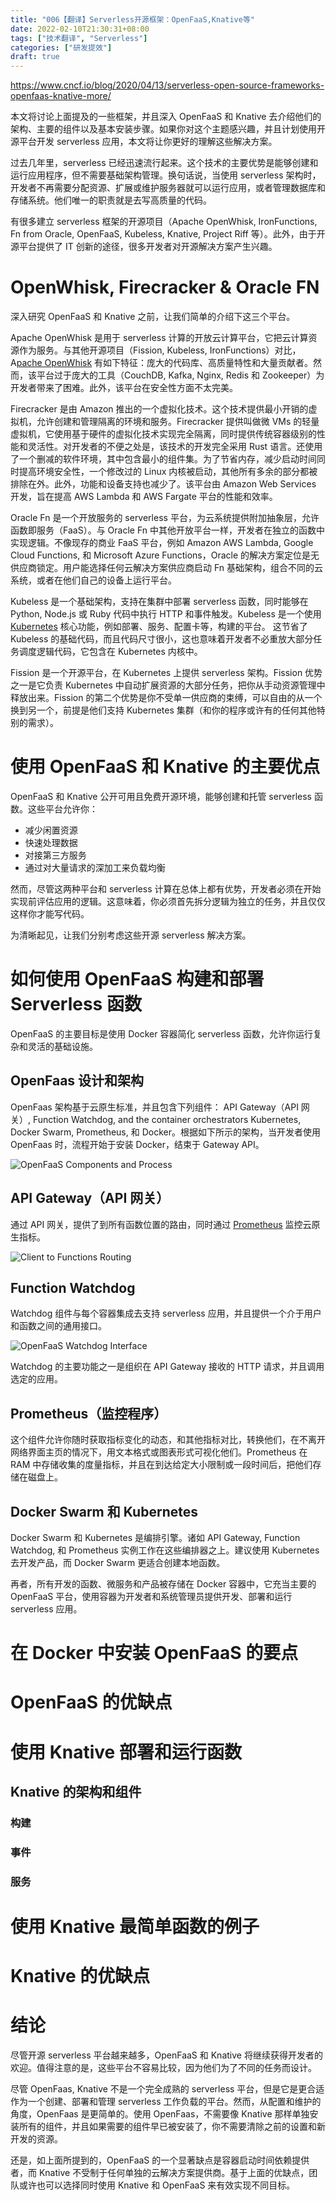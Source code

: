 ```yaml
---
title: "006【翻译】Serverless开源框架：OpenFaaS,Knative等"
date: 2022-02-10T21:30:31+08:00
tags: ["技术翻译", "Serverless"]
categories: ["研发提效"]
draft: true
---
```


https://www.cncf.io/blog/2020/04/13/serverless-open-source-frameworks-openfaas-knative-more/

本文将讨论上面提及的一些框架，并且深入 OpenFaaS 和 Knative 去介绍他们的架构、主要的组件以及基本安装步骤。如果你对这个主题感兴趣，并且计划使用开源平台开发 serverless 应用，本文将让你更好的理解这些解决方案。

过去几年里，serverless 已经迅速流行起来。这个技术的主要优势是能够创建和运行应用程序，但不需要基础架构管理。换句话说，当使用 serverless 架构时，开发者不再需要分配资源、扩展或维护服务器就可以运行应用，或者管理数据库和存储系统。他们唯一的职责就是去写高质量的代码。

有很多建立 serverless 框架的开源项目（Apache OpenWhisk, IronFunctions, Fn from Oracle, OpenFaaS, Kubeless, Knative, Project Riff 等）。此外，由于开源平台提供了 IT 创新的途径，很多开发者对开源解决方案产生兴趣。

# OpenWhisk, Firecracker & Oracle FN

深入研究 OpenFaaS 和 Knative 之前，让我们简单的介绍下这三个平台。

Apache OpenWhisk 是用于 serverless 计算的开放云计算平台，它把云计算资源作为服务。与其他开源项目（Fission, Kubeless, IronFunctions）对比，A[pache OpenWhisk](https://epsagon.com/blog/epsagon-makes-troubleshooting-apache-openwhisk-a-snap/) 有如下特征：庞大的代码库、高质量特性和大量贡献者。然而，该平台过于庞大的工具（CouchDB, Kafka, Nginx, Redis 和 Zookeeper）为开发者带来了困难。此外，该平台在安全性方面不太完美。

Firecracker 是由 Amazon 推出的一个虚拟化技术。这个技术提供最小开销的虚拟机，允许创建和管理隔离的环境和服务。Firecracker 提供叫做微 VMs 的轻量虚拟机，它使用基于硬件的虚拟化技术实现完全隔离，同时提供传统容器级别的性能和灵活性。对开发者的不便之处是，该技术的开发完全采用 Rust 语言。还使用了一个删减的软件环境，其中包含最小的组件集。为了节省内存，减少启动时间同时提高环境安全性，一个修改过的 Linux 内核被启动，其他所有多余的部分都被排除在外。此外，功能和设备支持也减少了。该平台由 Amazon Web Services 开发，旨在提高 AWS Lambda 和 AWS Fargate 平台的性能和效率。

Oracle Fn 是一个开放服务的 serverless 平台，为云系统提供附加抽象层，允许函数即服务（FaaS）。与 Oracle Fn 中其他开放平台一样，开发者在独立的函数中实现逻辑。不像现存的商业 FaaS 平台，例如 Amazon AWS Lambda, Google Cloud Functions, 和 Microsoft Azure Functions，Oracle 的解决方案定位是无供应商锁定。用户能选择任何云解决方案供应商启动 Fn 基础架构，组合不同的云系统，或者在他们自己的设备上运行平台。

Kubeless 是一个基础架构，支持在集群中部署 serverless 函数，同时能够在 Python, Node.js 或 Ruby 代码中执行 HTTP 和事件触发。Kubeless 是一个使用 [Kubernetes](https://epsagon.com/blog/development/how-to-guide-debugging-a-kubernetes-application/) 核心功能，例如部署、服务、配置卡等，构建的平台。
这节省了 Kubeless 的基础代码，而且代码尺寸很小，这也意味着开发者不必重放大部分任务调度逻辑代码，它包含在 Kubernetes 内核中。

Fission 是一个开源平台，在 Kubernetes 上提供 serverless 架构。Fission 优势之一是它负责 Kubernetes 中自动扩展资源的大部分任务，把你从手动资源管理中释放出来。Fission 的第二个优势是你不受单一供应商的束缚，可以自由的从一个换到另一个，前提是他们支持 Kubernetes 集群（和你的程序或许有的任何其他特别的需求）。

# 使用 OpenFaaS 和 Knative 的主要优点

OpenFaaS 和 Knative 公开可用且免费开源环境，能够创建和托管 serverless 函数。这些平台允许你：

- 减少闲置资源
- 快速处理数据
- 对接第三方服务
- 通过对大量请求的深加工来负载均衡

然而，尽管这两种平台和 serverless 计算在总体上都有优势，开发者必须在开始实现前评估应用的逻辑。这意味着，你必须首先拆分逻辑为独立的任务，并且仅仅这样你才能写代码。

为清晰起见，让我们分别考虑这些开源 serverless 解决方案。

# 如何使用 OpenFaaS 构建和部署 Serverless 函数

OpenFaaS 的主要目标是使用 Docker 容器简化 serverless 函数，允许你运行复杂和灵活的基础设施。

## OpenFaas 设计和架构

OpenFaas 架构基于云原生标准，并且包含下列组件： API Gateway（API 网关）, Function Watchdog, and the container orchestrators Kubernetes, Docker Swarm, Prometheus, 和 Docker。根据如下所示的架构，当开发者使用 OpenFaas 时，流程开始于安装 Docker，结束于 Gateway API。

![OpenFaaS Components and Process](https://www.cncf.io/wp-content/uploads/2020/04/pasted-image-0.png)

## API Gateway（API 网关）

通过 API 网关，提供了到所有函数位置的路由，同时通过 [Prometheus](https://www.prometheus.wang/) 监控云原生指标。

![Client to Functions Routing](https://www.cncf.io/wp-content/uploads/2020/04/graf2.jpg)

## Function Watchdog

Watchdog 组件与每个容器集成去支持 serverless 应用，并且提供一个介于用户和函数之间的通用接口。

![OpenFaaS Watchdog Interface](https://www.cncf.io/wp-content/uploads/2020/08/graf3.jpg)

Watchdog 的主要功能之一是组织在 API Gateway 接收的 HTTP 请求，并且调用选定的应用。

## Prometheus（监控程序）

这个组件允许你随时获取指标变化的动态，和其他指标对比，转换他们，在不离开网络界面主页的情况下，用文本格式或图表形式可视化他们。Prometheus 在 RAM 中存储收集的度量指标，并且在到达给定大小限制或一段时间后，把他们存储在磁盘上。

## Docker Swarm 和 Kubernetes

Docker Swarm 和 Kubernetes 是编排引擎。诸如 API Gateway, Function Watchdog, 和 Prometheus 实例工作在这些编排器之上。建议使用 Kubernetes 去开发产品，而 Docker Swarm 更适合创建本地函数。

再者，所有开发的函数、微服务和产品被存储在 Docker 容器中，它充当主要的 OpenFaaS 平台，使用容器为开发者和系统管理员提供开发、部署和运行 serverless 应用。

# 在 Docker 中安装 OpenFaaS 的要点

# OpenFaaS 的优缺点

# 使用 Knative 部署和运行函数

## Knative 的架构和组件

### 构建

### 事件

### 服务

# 使用 Knative 最简单函数的例子

# Knative 的优缺点

# 结论

尽管开源 serverless 平台越来越多，OpenFaaS 和 Knative 将继续获得开发者的欢迎。值得注意的是，这些平台不容易比较，因为他们为了不同的任务而设计。

尽管 OpenFaas, Knative 不是一个完全成熟的 serverless 平台，但是它是更合适作为一个创建、部署和管理 serverless 工作负载的平台。然而，从配置和维护的角度，OpenFaas 是更简单的。使用 OpenFaas，不需要像 Knative 那样单独安装所有的组件，并且如果需要的组件早已被安装了，你不需要清除之前的设置和新开发的资源。

还是，如上面所提到的，OpenFaaS 的一个显著缺点是容器启动时间依赖提供者，而 Knative 不受制于任何单独的云解决方案提供商。基于上面的优缺点，团队或许也可以选择同时使用 Knative 和 OpenFaaS 来有效实现不同目标。
